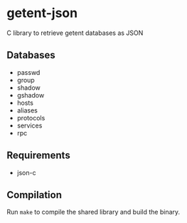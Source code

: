 # getent-json

C library to retrieve getent databases as JSON

## Databases

  * passwd
  * group
  * shadow
  * gshadow
  * hosts
  * aliases
  * protocols
  * services
  * rpc

## Requirements

  * json-c

## Compilation

Run `make` to compile the shared library and build the binary.
